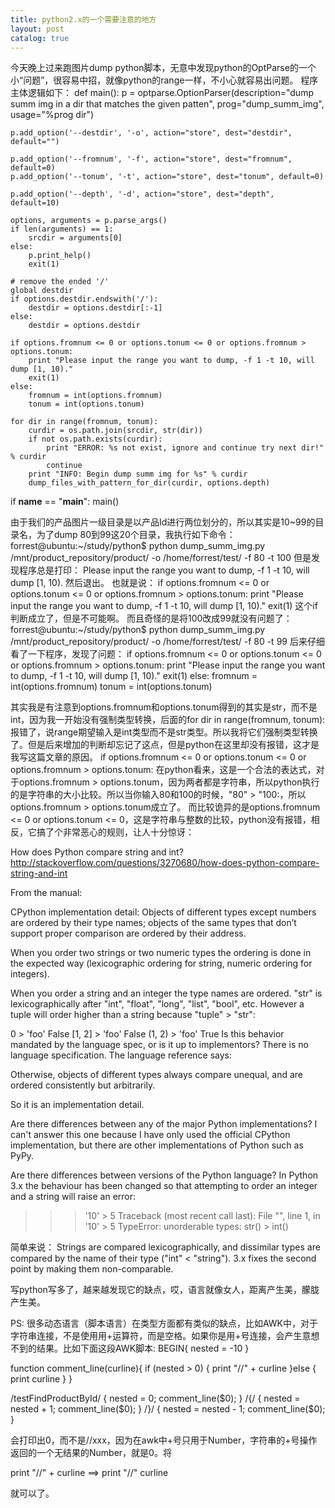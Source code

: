 ```yaml
---
title: python2.x的一个需要注意的地方
layout: post
catalog: true
---
```



今天晚上过来跑图片dump python脚本，无意中发现python的OptParse的一个小“问题”，很容易中招，就像python的range一样，不小心就容易出问题。
程序主体逻辑如下：
def main():
    p = optparse.OptionParser(description="dump summ img in a dir that matches the given patten",
            prog="dump_summ_img",
            usage="%prog dir")

    p.add_option('--destdir', '-o', action="store", dest="destdir", default="")

    p.add_option('--fromnum', '-f', action="store", dest="fromnum", default=0)
    p.add_option('--tonum', '-t', action="store", dest="tonum", default=0)

    p.add_option('--depth', '-d', action="store", dest="depth", default=10)

    options, arguments = p.parse_args()
    if len(arguments) == 1:
        srcdir = arguments[0]
    else:
        p.print_help()
        exit(1)

    # remove the ended '/'
    global destdir
    if options.destdir.endswith('/'):
        destdir = options.destdir[:-1]
    else:
        destdir = options.destdir

    if options.fromnum <= 0 or options.tonum <= 0 or options.fromnum > options.tonum:
        print "Please input the range you want to dump, -f 1 -t 10, will dump [1, 10)."
        exit(1)
    else:
        fromnum = int(options.fromnum)
        tonum = int(options.tonum)

    for dir in range(fromnum, tonum):
        curdir = os.path.join(srcdir, str(dir))
        if not os.path.exists(curdir):
            print "ERROR: %s not exist, ignore and continue try next dir!" % curdir
            continue
        print "INFO: Begin dump summ img for %s" % curdir
        dump_files_with_pattern_for_dir(curdir, options.depth)

if __name__ == "__main__":
    main()

由于我们的产品图片一级目录是以产品Id进行两位划分的，所以其实是10~99的目录名，为了dump 80到99这20个目录，我执行如下命令：
forrest@ubuntu:~/study/python$ python dump_summ_img.py /mnt/product_repository/product/ -o /home/forrest/test/ -f 80 -t 100
但是发现程序总是打印：
Please input the range you want to dump, -f 1 -t 10, will dump [1, 10).
然后退出。
也就是说：
    if options.fromnum <= 0 or options.tonum <= 0 or options.fromnum > options.tonum:
        print "Please input the range you want to dump, -f 1 -t 10, will dump [1, 10)."
        exit(1)
这个if判断成立了，但是不可能啊。
而且奇怪的是将100改成99就没有问题了：
forrest@ubuntu:~/study/python$ python dump_summ_img.py /mnt/product_repository/product/ -o /home/forrest/test/ -f 80 -t 99
后来仔细看了一下程序，发现了问题：
    if options.fromnum <= 0 or options.tonum <= 0 or options.fromnum > options.tonum:
        print "Please input the range you want to dump, -f 1 -t 10, will dump [1, 10)."
        exit(1)
    else:
        fromnum = int(options.fromnum)
        tonum = int(options.tonum)

其实我是有注意到options.fromnum和options.tonum得到的其实是str，而不是int，因为我一开始没有强制类型转换，后面的for dir in range(fromnum, tonum): 报错了，说range期望输入是int类型而不是str类型。所以我将它们强制类型转换了。但是后来增加的判断却忘记了这点，但是python在这里却没有报错，这才是我写这篇文章的原因。
 if options.fromnum <= 0 or options.tonum <= 0 or options.fromnum > options.tonum:
在python看来，这是一个合法的表达式，对于options.fromnum > options.tonum，因为两者都是字符串，所以python执行的是字符串的大小比较。所以当你输入80和100的时候，"80" > "100:，所以options.fromnum > options.tonum成立了。
而比较诡异的是options.fromnum <= 0 or options.tonum <= 0，这是字符串与整数的比较，python没有报错，相反，它搞了个非常恶心的规则，让人十分惊讶：

How does Python compare string and int?
http://stackoverflow.com/questions/3270680/how-does-python-compare-string-and-int

From the manual:

CPython implementation detail: Objects of different types except numbers are ordered by their type names; objects of the same types that don’t support proper comparison are ordered by their address.

When you order two strings or two numeric types the ordering is done in the expected way (lexicographic ordering for string, numeric ordering for integers).

When you order a string and an integer the type names are ordered. "str" is lexicographically after "int", "float", "long", "list", "bool", etc. However a tuple will order higher than a string because "tuple" > "str":

0 > 'foo'
False
[1, 2] > 'foo'
False
(1, 2) > 'foo'
True
Is this behavior mandated by the language spec, or is it up to implementors?
There is no language specification. The language reference says:

Otherwise, objects of different types always compare unequal, and are ordered consistently but arbitrarily.

So it is an implementation detail.

Are there differences between any of the major Python implementations?
I can't answer this one because I have only used the official CPython implementation, but there are other implementations of Python such as PyPy.

Are there differences between versions of the Python language?
In Python 3.x the behaviour has been changed so that attempting to order an integer and a string will raise an error:

>>> '10' > 5
Traceback (most recent call last):
  File "", line 1, in 
    '10' > 5
TypeError: unorderable types: str() > int()

简单来说：
Strings are compared lexicographically, and dissimilar types are compared by the name of their type ("int" < "string"). 3.x fixes the second point by making them non-comparable.

写python写多了，越来越发现它的缺点，哎，语言就像女人，距离产生美，朦胧产生美。

PS: 很多动态语言（脚本语言）在类型方面都有类似的缺点，比如AWK中，对于字符串连接，不是使用用+运算符，而是空格。如果你是用+号连接，会产生意想不到的结果。比如下面这段AWK脚本:
BEGIN{
    nested = -10
}

function comment_line(curline){
    if (nested > 0) { 
        print "//"  + curline
    }else { 
        print curline 
    }
}

/testFindProductById/ { nested = 0; comment_line($0); }
/{/ { nested = nested + 1; comment_line($0); }
/}/ { nested = nested - 1; comment_line($0); }

会打印出0，而不是//xxx，因为在awk中+号只用于Number，字符串的+号操作返回的一个无结果的Number，就是0。将

  print "//"  + curline ==>  print "//"  curline 

就可以了。
